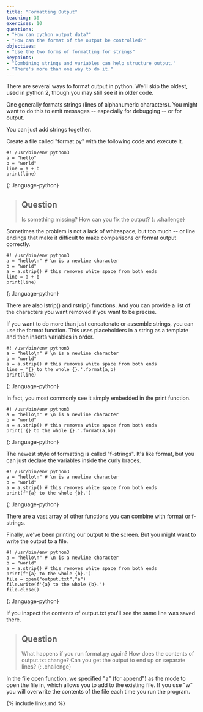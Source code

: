 ```yaml
---
title: "Formatting Output"
teaching: 30
exercises: 10
questions:
- "How can python output data?"
- "How can the format of the output be controlled?"
objectives:
- "Use the two forms of formatting for strings"
keypoints:
- "Combining strings and variables can help structure output."
- "There's more than one way to do it."
---
```


There are several ways to format output in python. We'll skip the oldest, used in python 2, though you may still see it in older code.  

One generally formats strings (lines of alphanumeric characters). You might want to do this to emit messages -- especially for debugging -- or for output.

You can just add strings together.

Create a file called "format.py" with the following code and execute it.

~~~
#! /usr/bin/env python3
a = "hello"
b = "world"
line = a + b
print(line)
~~~
{: .language-python}

> ## Question
>
> Is something missing? How can you fix the output?
{: .challenge}

Sometimes the problem is not a lack of whitespace, but too much -- or line endings that make it difficult to make comparisons or format output correctly.

~~~
#! /usr/bin/env python3
a = "hello\n" # \n is a newline character
b = "world"
a = a.strip() # this removes white space from both ends
line = a + b
print(line)
~~~
{: .language-python}

There are also lstrip() and rstrip() functions. And you can provide a list of the characters you want removed if you want to be precise.

If you want to do more than just concatenate or assemble strings, you can use the format function. This uses placeholders in a string as a template and then inserts variables in order.

~~~
#! /usr/bin/env python3
a = "hello\n" # \n is a newline character
b = "world"
a = a.strip() # this removes white space from both ends
line = '{} to the whole {}.'.format(a,b)
print(line)
~~~
{: .language-python}

In fact, you most commonly see it simply embedded in the print function.

~~~
#! /usr/bin/env python3
a = "hello\n" # \n is a newline character
b = "world"
a = a.strip() # this removes white space from both ends
print('{} to the whole {}.'.format(a,b))
~~~
{: .language-python}

The newest style of formatting is called "f-strings". It's like format, but you can just declare the variables inside the curly braces.

~~~
#! /usr/bin/env python3
a = "hello\n" # \n is a newline character
b = "world"
a = a.strip() # this removes white space from both ends
print(f'{a} to the whole {b}.')
~~~
{: .language-python}

There are a vast array of other functions you can combine with format or f-strings.

Finally, we've been printing our output to the screen. But you might want to write the output to a file.

~~~
#! /usr/bin/env python3
a = "hello\n" # \n is a newline character
b = "world"
a = a.strip() # this removes white space from both ends
print(f'{a} to the whole {b}.')
file = open("output.txt","a")
file.write(f'{a} to the whole {b}.')
file.close()
~~~
{: .language-python}

If you inspect the contents of output.txt you'll see the same line was saved there.

> ## Question
>
> What happens if you run format.py again? How does the contents of output.txt change? Can you get the output to end up on separate lines?
{: .challenge}

In the file open function, we specified "a" (for append") as the mode to open the file in, which allows you to add to the existing file. If you use "w" you will overwrite the contents of the file each time you run the program.

{% include links.md %}
